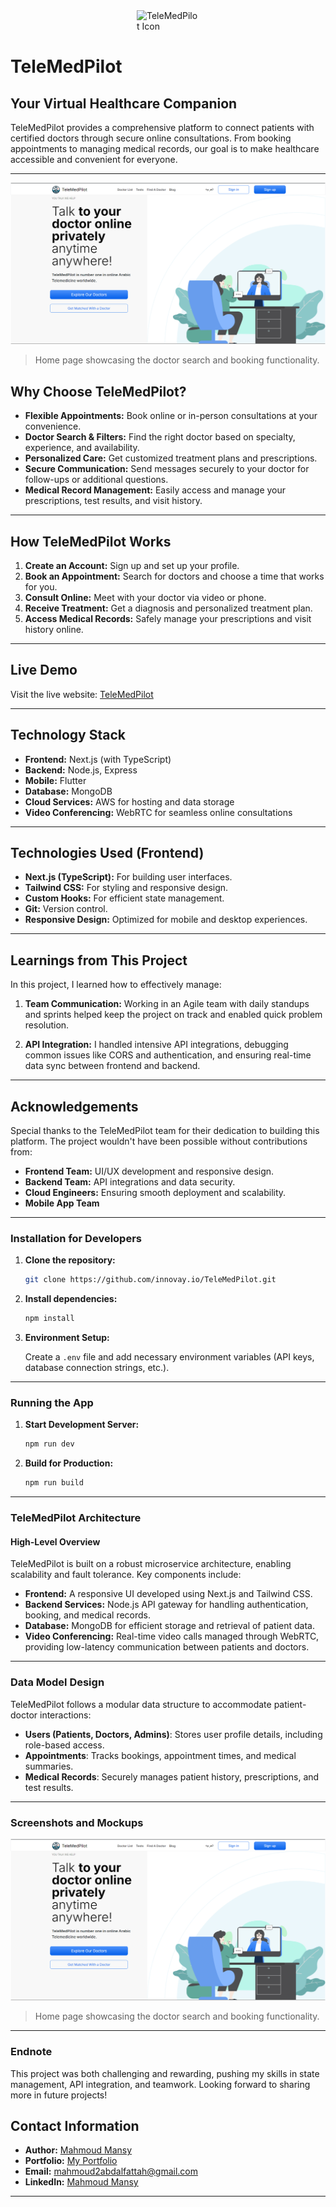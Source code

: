 
<div style="display: flex;flex-direction: row; align-items: center; justify-content: center;">
  <img src="https://tele-med-pilot.vercel.app/assets/logo.png" alt="TeleMedPilot Icon" width="100" />
</div>

# TeleMedPilot

## **Your Virtual Healthcare Companion**

TeleMedPilot provides a comprehensive platform to connect patients with certified doctors through secure online consultations. From booking appointments to managing medical records, our goal is to make healthcare accessible and convenient for everyone.


---

![Screenshot of TeleMedPilot](homepage.png)
> Home page showcasing the doctor search and booking functionality.


## **Why Choose TeleMedPilot?**

- **Flexible Appointments:** Book online or in-person consultations at your convenience.
- **Doctor Search & Filters:** Find the right doctor based on specialty, experience, and availability.
- **Personalized Care:** Get customized treatment plans and prescriptions.
- **Secure Communication:** Send messages securely to your doctor for follow-ups or additional questions.
- **Medical Record Management:** Easily access and manage your prescriptions, test results, and visit history.

---

## **How TeleMedPilot Works**

1. **Create an Account:** Sign up and set up your profile.
2. **Book an Appointment:** Search for doctors and choose a time that works for you.
3. **Consult Online:** Meet with your doctor via video or phone.
4. **Receive Treatment:** Get a diagnosis and personalized treatment plan.
5. **Access Medical Records:** Safely manage your prescriptions and visit history online.

---

## **Live Demo**

Visit the live website: [TeleMedPilot](https://telemed-mansy.vercel.app)

---

## **Technology Stack**

- **Frontend:** Next.js (with TypeScript)
- **Backend:** Node.js, Express
- **Mobile:** Flutter
- **Database:** MongoDB
- **Cloud Services:** AWS for hosting and data storage
- **Video Conferencing:** WebRTC for seamless online consultations

---
## **Technologies Used (Frontend)**

- **Next.js (TypeScript):** For building user interfaces.
- **Tailwind CSS:** For styling and responsive design.
- **Custom Hooks:** For efficient state management.
- **Git:** Version control.
- **Responsive Design:** Optimized for mobile and desktop experiences.

---

## **Learnings from This Project**

In this project, I learned how to effectively manage:

1. **Team Communication:**
   Working in an Agile team with daily standups and sprints helped keep the project on track and enabled quick problem resolution.

2. **API Integration:**
   I handled intensive API integrations, debugging common issues like CORS and authentication, and ensuring real-time data sync between frontend and backend.

---

## **Acknowledgements**

Special thanks to the TeleMedPilot team for their dedication to building this platform. The project wouldn't have been possible without contributions from:

- **Frontend Team:** UI/UX development and responsive design.
- **Backend Team:** API integrations and data security.
- **Cloud Engineers:** Ensuring smooth deployment and scalability.
- **Mobile App Team**

---
### **Installation for Developers**

1. **Clone the repository:**

   ```bash
   git clone https://github.com/innovay.io/TeleMedPilot.git
   ```

2. **Install dependencies:**

   ```bash
   npm install
   ```

3. **Environment Setup:**

   Create a `.env` file and add necessary environment variables (API keys, database connection strings, etc.).

---

### **Running the App**

1. **Start Development Server:**

   ```bash
   npm run dev
   ```

2. **Build for Production:**

   ```bash
   npm run build
   ```

---

### **TeleMedPilot Architecture**

#### **High-Level Overview**

TeleMedPilot is built on a robust microservice architecture, enabling scalability and fault tolerance. Key components include:

- **Frontend:** A responsive UI developed using Next.js and Tailwind CSS.
- **Backend Services:** Node.js API gateway for handling authentication, booking, and medical records.
- **Database:** MongoDB for efficient storage and retrieval of patient data.
- **Video Conferencing:** Real-time video calls managed through WebRTC, providing low-latency communication between patients and doctors.

---

### **Data Model Design**

TeleMedPilot follows a modular data structure to accommodate patient-doctor interactions:

- **Users (Patients, Doctors, Admins)**: Stores user profile details, including role-based access.
- **Appointments**: Tracks bookings, appointment times, and medical summaries.
- **Medical Records**: Securely manages patient history, prescriptions, and test results.

---


### **Screenshots and Mockups**

![Screenshot of TeleMedPilot](homepage.png)
> Home page showcasing the doctor search and booking functionality.


---   
### **Endnote**

This project was both challenging and rewarding, pushing my skills in state management, API integration, and teamwork. Looking forward to sharing more in future projects!

## **Contact Information**

- **Author:** [Mahmoud Mansy](https://github.com/MMansy19)
- **Portfolio:** [My Portfolio](https://mahmoud-mansy-portfolio.netlify.app/)
- **Email:** [mahmoud2abdalfattah@gmail.com](mailto:mahmoud2abdalfattah@gmail.com)
- **LinkedIn:** [Mahmoud Mansy](https://www.linkedin.com/in/mahmoud-mansy-a189a5232)

---



